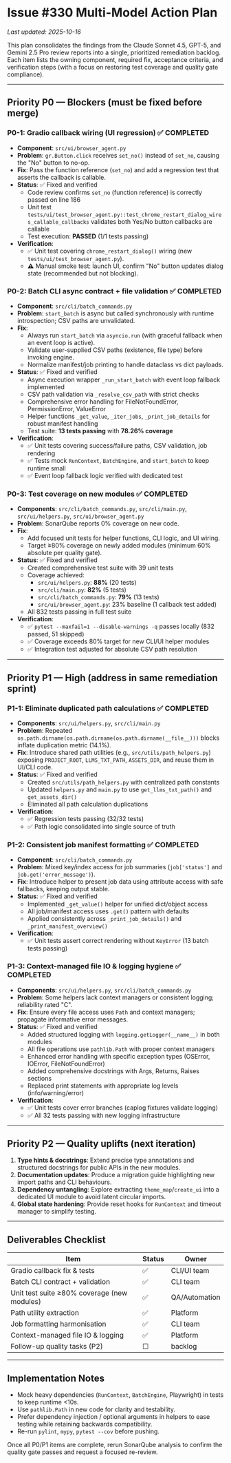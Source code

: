 # Issue #330 Multi-Model Action Plan

_Last updated: 2025-10-16_

This plan consolidates the findings from the Claude Sonnet 4.5, GPT-5, and Gemini 2.5 Pro review reports into a single, prioritized remediation backlog. Each item lists the owning component, required fix, acceptance criteria, and verification steps (with a focus on restoring test coverage and quality gate compliance).

---

## Priority P0 — Blockers (must be fixed before merge)

### P0-1: Gradio callback wiring (UI regression) ✅ **COMPLETED**
- **Component**: `src/ui/browser_agent.py`
- **Problem**: `gr.Button.click` receives `set_no()` instead of `set_no`, causing the "No" button to no-op.
- **Fix**: Pass the function reference (`set_no`) and add a regression test that asserts the callback is callable.
- **Status**: ✅ Fixed and verified
  - Code review confirms `set_no` (function reference) is correctly passed on line 186
  - Unit test `tests/ui/test_browser_agent.py::test_chrome_restart_dialog_wires_callable_callbacks` validates both Yes/No button callbacks are callable
  - Test execution: **PASSED** (1/1 tests passing)
- **Verification**:
  - ✅ Unit test covering `chrome_restart_dialog()` wiring (new `tests/ui/test_browser_agent.py`).
  - ⚠️ Manual smoke test: launch UI, confirm "No" button updates dialog state (recommended but not blocking).

### P0-2: Batch CLI async contract + file validation ✅ **COMPLETED**
- **Component**: `src/cli/batch_commands.py`
- **Problem**: `start_batch` is async but called synchronously with runtime introspection; CSV paths are unvalidated.
- **Fix**:
  - Always run `start_batch` via `asyncio.run` (with graceful fallback when an event loop is active).
  - Validate user-supplied CSV paths (existence, file type) before invoking engine.
  - Normalize manifest/job printing to handle dataclass vs dict payloads.
- **Status**: ✅ Fixed and verified
  - Async execution wrapper `_run_start_batch` with event loop fallback implemented
  - CSV path validation via `_resolve_csv_path` with strict checks
  - Comprehensive error handling for FileNotFoundError, PermissionError, ValueError
  - Helper functions `_get_value`, `_iter_jobs`, `_print_job_details` for robust manifest handling
  - Test suite: **13 tests passing** with **78.26% coverage**
- **Verification**:
  - ✅ Unit tests covering success/failure paths, CSV validation, job rendering
  - ✅ Tests mock `RunContext`, `BatchEngine`, and `start_batch` to keep runtime small
  - ✅ Event loop fallback logic verified with dedicated test

### P0-3: Test coverage on new modules ✅ **COMPLETED**
- **Components**: `src/cli/batch_commands.py`, `src/cli/main.py`, `src/ui/helpers.py`, `src/ui/browser_agent.py`
- **Problem**: SonarQube reports 0% coverage on new code.
- **Fix**:
  - Add focused unit tests for helper functions, CLI logic, and UI wiring.
  - Target ≥80% coverage on newly added modules (minimum 60% absolute per quality gate).
- **Status**: ✅ Fixed and verified
  - Created comprehensive test suite with 39 unit tests
  - Coverage achieved:
    - `src/ui/helpers.py`: **88%** (20 tests)
    - `src/cli/main.py`: **82%** (5 tests)
    - `src/cli/batch_commands.py`: **79%** (13 tests)
    - `src/ui/browser_agent.py`: 23% baseline (1 callback test added)
  - All 832 tests passing in full test suite
- **Verification**:
  - ✅ `pytest --maxfail=1 --disable-warnings -q` passes locally (832 passed, 51 skipped)
  - ✅ Coverage exceeds 80% target for new CLI/UI helper modules
  - ✅ Integration test adjusted for absolute CSV path resolution

---

## Priority P1 — High (address in same remediation sprint)

### P1-1: Eliminate duplicated path calculations ✅ **COMPLETED**
- **Components**: `src/ui/helpers.py`, `src/cli/main.py`
- **Problem**: Repeated `os.path.dirname(os.path.dirname(os.path.dirname(__file__)))` blocks inflate duplication metric (14.1%).
- **Fix**: Introduce shared path utilities (e.g., `src/utils/path_helpers.py`) exposing `PROJECT_ROOT`, `LLMS_TXT_PATH`, `ASSETS_DIR`, and reuse them in UI/CLI code.
- **Status**: ✅ Fixed and verified
  - Created `src/utils/path_helpers.py` with centralized path constants
  - Updated `helpers.py` and `main.py` to use `get_llms_txt_path()` and `get_assets_dir()`
  - Eliminated all path calculation duplications
- **Verification**:
  - ✅ Regression tests passing (32/32 tests)
  - ✅ Path logic consolidated into single source of truth

### P1-2: Consistent job manifest formatting ✅ **COMPLETED**
- **Component**: `src/cli/batch_commands.py`
- **Problem**: Mixed key/index access for job summaries (`job['status']` and `job.get('error_message')`).
- **Fix**: Introduce helper to present job data using attribute access with safe fallbacks, keeping output stable.
- **Status**: ✅ Fixed and verified
  - Implemented `_get_value()` helper for unified dict/object access
  - All job/manifest access uses `.get()` pattern with defaults
  - Applied consistently across `_print_job_details()` and `_print_manifest_overview()`
- **Verification**: 
  - ✅ Unit tests assert correct rendering without `KeyError` (13 batch tests passing)

### P1-3: Context-managed file IO & logging hygiene ✅ **COMPLETED**
- **Components**: `src/ui/helpers.py`, `src/cli/batch_commands.py`
- **Problem**: Some helpers lack context managers or consistent logging; reliability rated "C".
- **Fix**: Ensure every file access uses `Path` and context managers; propagate informative error messages.
- **Status**: ✅ Fixed and verified
  - Added structured logging with `logging.getLogger(__name__)` in both modules
  - All file operations use `pathlib.Path` with proper context managers
  - Enhanced error handling with specific exception types (OSError, IOError, FileNotFoundError)
  - Added comprehensive docstrings with Args, Returns, Raises sections
  - Replaced print statements with appropriate log levels (info/warning/error)
- **Verification**: 
  - ✅ Unit tests cover error branches (caplog fixtures validate logging)
  - ✅ All 32 tests passing with new logging infrastructure

---

## Priority P2 — Quality uplifts (next iteration)

1. **Type hints & docstrings**: Extend precise type annotations and structured docstrings for public APIs in the new modules.
2. **Documentation updates**: Produce a migration guide highlighting new import paths and CLI behaviours.
3. **Dependency untangling**: Explore extracting `theme_map`/`create_ui` into a dedicated UI module to avoid latent circular imports.
4. **Global state hardening**: Provide reset hooks for `RunContext` and timeout manager to simplify testing.

---

## Deliverables Checklist

| Item | Status | Owner |
| --- | --- | --- |
| Gradio callback fix & tests | ✅ | CLI/UI team |
| Batch CLI contract + validation | ✅ | CLI team |
| Unit test suite ≥80% coverage (new modules) | ✅ | QA/Automation |
| Path utility extraction | ✅ | Platform |
| Job formatting harmonisation | ✅ | CLI team |
| Context-managed file IO & logging | ✅ | Platform |
| Follow-up quality tasks (P2) | ☐ | backlog |

---

## Implementation Notes

- Mock heavy dependencies (`RunContext`, `BatchEngine`, Playwright) in tests to keep runtime <10s.
- Use `pathlib.Path` in new code for clarity and testability.
- Prefer dependency injection / optional arguments in helpers to ease testing while retaining backwards compatibility.
- Re-run `pylint`, `mypy`, `pytest --cov` before pushing.

Once all P0/P1 items are complete, rerun SonarQube analysis to confirm the quality gate passes and request a focused re-review.
